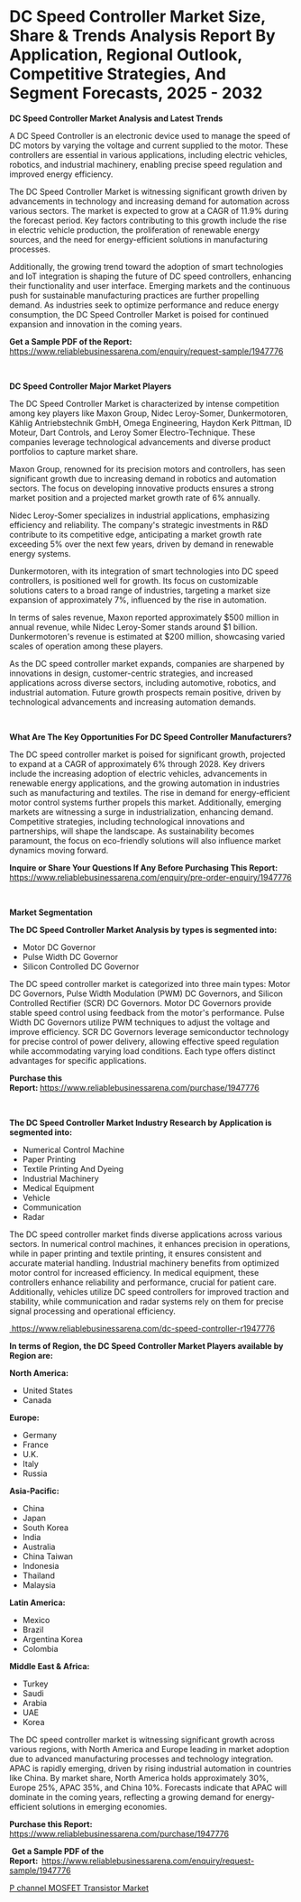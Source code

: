<p><h1>DC Speed Controller Market Size, Share & Trends Analysis Report By Application, Regional Outlook, Competitive Strategies, And Segment Forecasts, 2025 - 2032</h1></p><p><strong>DC Speed Controller Market Analysis and Latest Trends</strong></p>
<p><p>A DC Speed Controller is an electronic device used to manage the speed of DC motors by varying the voltage and current supplied to the motor. These controllers are essential in various applications, including electric vehicles, robotics, and industrial machinery, enabling precise speed regulation and improved energy efficiency. </p><p>The DC Speed Controller Market is witnessing significant growth driven by advancements in technology and increasing demand for automation across various sectors. The market is expected to grow at a CAGR of 11.9% during the forecast period. Key factors contributing to this growth include the rise in electric vehicle production, the proliferation of renewable energy sources, and the need for energy-efficient solutions in manufacturing processes. </p><p>Additionally, the growing trend toward the adoption of smart technologies and IoT integration is shaping the future of DC speed controllers, enhancing their functionality and user interface. Emerging markets and the continuous push for sustainable manufacturing practices are further propelling demand. As industries seek to optimize performance and reduce energy consumption, the DC Speed Controller Market is poised for continued expansion and innovation in the coming years.</p></p>
<p><strong>Get a Sample PDF of the Report:&nbsp;</strong> <a href="https://www.reliablebusinessarena.com/enquiry/request-sample/1947776?utm_campaign=3118&utm_medium=2&utm_source=Github&utm_content=ia&utm_term=06042025&utm_id=dc-speed-controller">https://www.reliablebusinessarena.com/enquiry/request-sample/1947776</a></p>
<p>&nbsp;</p>
<p><strong>DC Speed Controller Major Market Players</strong></p>
<p><p>The DC Speed Controller Market is characterized by intense competition among key players like Maxon Group, Nidec Leroy-Somer, Dunkermotoren, Kählig Antriebstechnik GmbH, Omega Engineering, Haydon Kerk Pittman, ID Moteur, Dart Controls, and Leroy Somer Electro-Technique. These companies leverage technological advancements and diverse product portfolios to capture market share.</p><p>Maxon Group, renowned for its precision motors and controllers, has seen significant growth due to increasing demand in robotics and automation sectors. The focus on developing innovative products ensures a strong market position and a projected market growth rate of 6% annually.</p><p>Nidec Leroy-Somer specializes in industrial applications, emphasizing efficiency and reliability. The company's strategic investments in R&D contribute to its competitive edge, anticipating a market growth rate exceeding 5% over the next few years, driven by demand in renewable energy systems.</p><p>Dunkermotoren, with its integration of smart technologies into DC speed controllers, is positioned well for growth. Its focus on customizable solutions caters to a broad range of industries, targeting a market size expansion of approximately 7%, influenced by the rise in automation.</p><p>In terms of sales revenue, Maxon reported approximately $500 million in annual revenue, while Nidec Leroy-Somer stands around $1 billion. Dunkermotoren's revenue is estimated at $200 million, showcasing varied scales of operation among these players.</p><p>As the DC speed controller market expands, companies are sharpened by innovations in design, customer-centric strategies, and increased applications across diverse sectors, including automotive, robotics, and industrial automation. Future growth prospects remain positive, driven by technological advancements and increasing automation demands.</p></p>
<p>&nbsp;</p>
<p><strong>What Are The Key Opportunities For DC Speed Controller Manufacturers?</strong></p>
<p><p>The DC speed controller market is poised for significant growth, projected to expand at a CAGR of approximately 6% through 2028. Key drivers include the increasing adoption of electric vehicles, advancements in renewable energy applications, and the growing automation in industries such as manufacturing and textiles. The rise in demand for energy-efficient motor control systems further propels this market. Additionally, emerging markets are witnessing a surge in industrialization, enhancing demand. Competitive strategies, including technological innovations and partnerships, will shape the landscape. As sustainability becomes paramount, the focus on eco-friendly solutions will also influence market dynamics moving forward.</p></p>
<p><strong>Inquire or Share Your Questions If Any Before Purchasing This Report:</strong> <a href="https://www.reliablebusinessarena.com/enquiry/pre-order-enquiry/1947776?utm_campaign=3118&utm_medium=2&utm_source=Github&utm_content=ia&utm_term=06042025&utm_id=dc-speed-controller">https://www.reliablebusinessarena.com/enquiry/pre-order-enquiry/1947776</a></p>
<p>&nbsp;</p>
<p><strong>Market Segmentation</strong></p>
<p><strong>The DC Speed Controller Market Analysis by types is segmented into:</strong></p>
<p><ul><li>Motor DC Governor</li><li>Pulse Width DC Governor</li><li>Silicon Controlled DC Governor</li></ul></p>
<p><p>The DC speed controller market is categorized into three main types: Motor DC Governors, Pulse Width Modulation (PWM) DC Governors, and Silicon Controlled Rectifier (SCR) DC Governors. Motor DC Governors provide stable speed control using feedback from the motor's performance. Pulse Width DC Governors utilize PWM techniques to adjust the voltage and improve efficiency. SCR DC Governors leverage semiconductor technology for precise control of power delivery, allowing effective speed regulation while accommodating varying load conditions. Each type offers distinct advantages for specific applications.</p></p>
<p><strong>Purchase this Report:&nbsp;</strong><a href="https://www.reliablebusinessarena.com/purchase/1947776?utm_campaign=3118&utm_medium=2&utm_source=Github&utm_content=ia&utm_term=06042025&utm_id=dc-speed-controller">https://www.reliablebusinessarena.com/purchase/1947776</a></p>
<p>&nbsp;</p>
<p><strong>The DC Speed Controller Market Industry Research by Application is segmented into:</strong></p>
<p><ul><li>Numerical Control Machine</li><li>Paper Printing</li><li>Textile Printing And Dyeing</li><li>Industrial Machinery</li><li>Medical Equipment</li><li>Vehicle</li><li>Communication</li><li>Radar</li></ul></p>
<p><p>The DC speed controller market finds diverse applications across various sectors. In numerical control machines, it enhances precision in operations, while in paper printing and textile printing, it ensures consistent and accurate material handling. Industrial machinery benefits from optimized motor control for increased efficiency. In medical equipment, these controllers enhance reliability and performance, crucial for patient care. Additionally, vehicles utilize DC speed controllers for improved traction and stability, while communication and radar systems rely on them for precise signal processing and operational efficiency.</p></p>
<p><a href="https://www.reliablebusinessarena.com/dc-speed-controller-r1947776?utm_campaign=3118&utm_medium=2&utm_source=Github&utm_content=ia&utm_term=06042025&utm_id=dc-speed-controller">&nbsp;https://www.reliablebusinessarena.com/dc-speed-controller-r1947776</a></p>
<p><strong>In terms of Region, the DC Speed Controller Market Players available by Region are:</strong></p>
<p>
    <p> <strong> North America: </strong>
        <ul>
            <li>United States</li>
            <li>Canada</li>
        </ul>
        </p> 
    <p> <strong> Europe: </strong>
        <ul>
            <li>Germany</li>
            <li>France</li>
            <li>U.K.</li>
            <li>Italy</li>
            <li>Russia</li>
        </ul>
        </p> 
    <p> <strong> Asia-Pacific: </strong>
        <ul>
            <li>China</li>
            <li>Japan</li>
            <li>South Korea</li>
            <li>India</li>
            <li>Australia</li>
            <li>China Taiwan</li>
            <li>Indonesia</li>
            <li>Thailand</li>
            <li>Malaysia</li>
        </ul>
        </p> 
    <p> <strong> Latin America: </strong>
        <ul>
            <li>Mexico</li>
            <li>Brazil</li>
            <li>Argentina Korea</li>
            <li>Colombia</li>
        </ul>
        </p> 
    <p> <strong> Middle East & Africa: </strong>
        <ul>
            <li>Turkey</li>
            <li>Saudi</li>
            <li>Arabia</li>
            <li>UAE</li>
            <li>Korea</li>
        </ul>
    </p>
    </p>
<p><p>The DC speed controller market is witnessing significant growth across various regions, with North America and Europe leading in market adoption due to advanced manufacturing processes and technology integration. APAC is rapidly emerging, driven by rising industrial automation in countries like China. By market share, North America holds approximately 30%, Europe 25%, APAC 35%, and China 10%. Forecasts indicate that APAC will dominate in the coming years, reflecting a growing demand for energy-efficient solutions in emerging economies.</p></p>
<p><strong>Purchase this Report: </strong><a href="https://www.reliablebusinessarena.com/purchase/1947776?utm_campaign=3118&utm_medium=2&utm_source=Github&utm_content=ia&utm_term=06042025&utm_id=dc-speed-controller">https://www.reliablebusinessarena.com/purchase/1947776</a></p>
<p>&nbsp;<strong>Get a Sample PDF of the Report:&nbsp;&nbsp;</strong><a href="https://www.reliablebusinessarena.com/enquiry/request-sample/1947776?utm_campaign=3118&utm_medium=2&utm_source=Github&utm_content=ia&utm_term=06042025&utm_id=dc-speed-controller">https://www.reliablebusinessarena.com/enquiry/request-sample/1947776</a></p>
<p><strong></strong></p>
<p><p><a href="https://github.com/muhjanaidu/Market-Research-Report-List-1/blob/main/p-channel-mosfet-transistor-market.md?utm_campaign=3118&utm_medium=2&utm_source=Github&utm_content=ia&utm_term=06042025&utm_id=dc-speed-controller">P channel MOSFET Transistor Market</a></p></p>